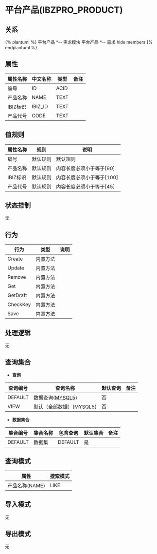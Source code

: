 # 平台产品(IBZPRO_PRODUCT)

  

## 关系
{% plantuml %}
平台产品 *-- 需求模块 
平台产品 *-- 需求 
hide members
{% endplantuml %}

## 属性

| 属性名称        |    中文名称    | 类型     |  备注  |
| --------   |------------| -----   |  -------- | 
|编号|ID|ACID|&nbsp;|
|产品名称|NAME|TEXT|&nbsp;|
|IBIZ标识|IBIZ_ID|TEXT|&nbsp;|
|产品代号|CODE|TEXT|&nbsp;|

## 值规则
| 属性名称    | 规则    |  说明  |
| --------   |------------| ----- | 
|编号|默认规则|默认规则|
|产品名称|默认规则|内容长度必须小于等于[90]|
|IBIZ标识|默认规则|内容长度必须小于等于[100]|
|产品代号|默认规则|内容长度必须小于等于[45]|

## 状态控制

无


## 行为
| 行为    | 类型    |  说明  |
| --------   |------------| ----- | 
|Create|内置方法|&nbsp;|
|Update|内置方法|&nbsp;|
|Remove|内置方法|&nbsp;|
|Get|内置方法|&nbsp;|
|GetDraft|内置方法|&nbsp;|
|CheckKey|内置方法|&nbsp;|
|Save|内置方法|&nbsp;|

## 处理逻辑
无

## 查询集合

* **查询**

| 查询编号 | 查询名称       | 默认查询 |   备注|
| --------  | --------   | --------   | ----- |
|DEFAULT|数据查询([MYSQL5](../../appendix/query_MYSQL5.md#IBZProProduct_Default))|否|&nbsp;|
|VIEW|默认（全部数据）([MYSQL5](../../appendix/query_MYSQL5.md#IBZProProduct_View))|否|&nbsp;|

* **数据集合**

| 集合编号 | 集合名称   |  包含查询  | 默认集合 |   备注|
| --------  | --------   | -------- | --------   | ----- |
|DEFAULT|数据集|DEFAULT|是|&nbsp;|

## 查询模式
| 属性      |    搜索模式     |
| --------   |------------|
|产品名称(NAME)|LIKE|

## 导入模式
无


## 导出模式
无
